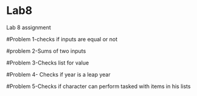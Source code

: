 # Lab8
Lab 8 assignment

#Problem 1-checks if inputs are equal or not

#problem 2-Sums of two inputs

#Problem 3-Checks list for value

#Problem 4- Checks if year is a leap year

#Problem 5-Checks if character can perform tasked with items in his lists
